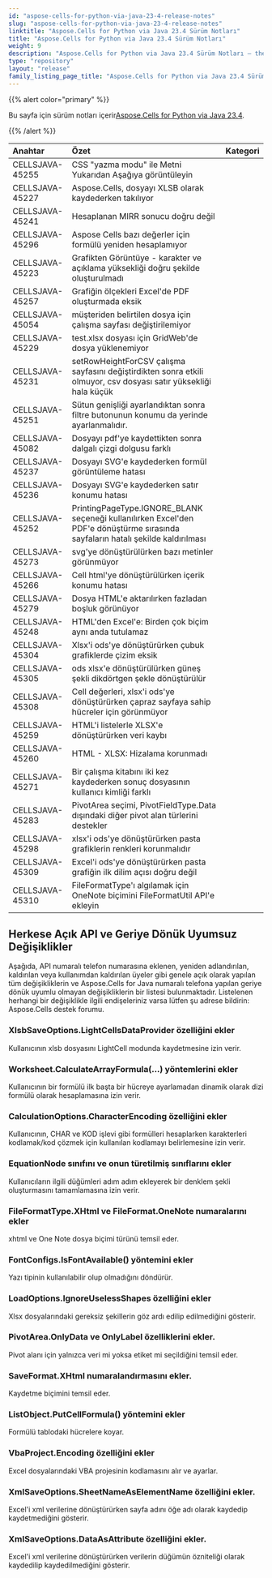 ```yaml
---
id: "aspose-cells-for-python-via-java-23-4-release-notes"
slug: "aspose-cells-for-python-via-java-23-4-release-notes"
linktitle: "Aspose.Cells for Python via Java 23.4 Sürüm Notları"
title: "Aspose.Cells for Python via Java 23.4 Sürüm Notları"
weight: 9
description: "Aspose.Cells for Python via Java 23.4 Sürüm Notları – the latest updates and fixes."
type: "repository"
layout: "release"
family_listing_page_title: "Aspose.Cells for Python via Java 23.4 Sürüm Notları"
---
```

{{% alert color="primary" %}}

 Bu sayfa için sürüm notları içerir[Aspose.Cells for Python via Java 23.4](https://releases.aspose.com/cells/python-java/new-releases/aspose.cells-for-python-via-java-23.4/).

{{% /alert %}}

|**Anahtar**|**Özet**|**Kategori**|
| :- | :- | :- |
|CELLSJAVA-45255|CSS "yazma modu" ile Metni Yukarıdan Aşağıya görüntüleyin|
|CELLSJAVA-45227|Aspose.Cells, dosyayı XLSB olarak kaydederken takılıyor|
|CELLSJAVA-45241|Hesaplanan MIRR sonucu doğru değil|
|CELLSJAVA-45296|Aspose Cells bazı değerler için formülü yeniden hesaplamıyor|
|CELLSJAVA-45223|Grafikten Görüntüye - karakter ve açıklama yüksekliği doğru şekilde oluşturulmadı|
|CELLSJAVA-45257| Grafiğin ölçekleri Excel'de PDF oluşturmada eksik|
|CELLSJAVA-45054|müşteriden belirtilen dosya için çalışma sayfası değiştirilemiyor|
|CELLSJAVA-45229|test.xlsx dosyası için GridWeb'de dosya yüklenemiyor|
|CELLSJAVA-45231|setRowHeightForCSV çalışma sayfasını değiştirdikten sonra etkili olmuyor, csv dosyası satır yüksekliği hala küçük|
|CELLSJAVA-45251|Sütun genişliği ayarlandıktan sonra filtre butonunun konumu da yerinde ayarlanmalıdır.|
|CELLSJAVA-45082|Dosyayı pdf'ye kaydettikten sonra dalgalı çizgi dolgusu farklı|
|CELLSJAVA-45237|Dosyayı SVG'e kaydederken formül görüntüleme hatası|
|CELLSJAVA-45236|Dosyayı SVG'e kaydederken satır konumu hatası|
|CELLSJAVA-45252|PrintingPageType.IGNORE_BLANK seçeneği kullanılırken Excel'den PDF'e dönüştürme sırasında sayfaların hatalı şekilde kaldırılması|
|CELLSJAVA-45273|svg'ye dönüştürülürken bazı metinler görünmüyor|
|CELLSJAVA-45266|Cell html'ye dönüştürülürken içerik konumu hatası|
|CELLSJAVA-45279|Dosya HTML'e aktarılırken fazladan boşluk görünüyor|
|CELLSJAVA-45248| HTML'den Excel'e: Birden çok biçim aynı anda tutulamaz|
|CELLSJAVA-45304|Xlsx'i ods'ye dönüştürürken çubuk grafiklerde çizim eksik|
|CELLSJAVA-45305|ods xlsx'e dönüştürülürken güneş şekli dikdörtgen şekle dönüştürülür|
|CELLSJAVA-45308|Cell değerleri, xlsx'i ods'ye dönüştürürken çapraz sayfaya sahip hücreler için görünmüyor|
|CELLSJAVA-45259|HTML'i listelerle XLSX'e dönüştürürken veri kaybı|
|CELLSJAVA-45260|HTML - XLSX: Hizalama korunmadı|
|CELLSJAVA-45271| Bir çalışma kitabını iki kez kaydederken sonuç dosyasının kullanıcı kimliği farklı|
|CELLSJAVA-45283|PivotArea seçimi, PivotFieldType.Data dışındaki diğer pivot alan türlerini destekler|
|CELLSJAVA-45298|xlsx'i ods'ye dönüştürürken pasta grafiklerin renkleri korunmalıdır|
|CELLSJAVA-45309|Excel'i ods'ye dönüştürürken pasta grafiğin ilk dilim açısı doğru değil|
|CELLSJAVA-45310|FileFormatType'ı algılamak için OneNote biçimini FileFormatUtil API'e ekleyin|

##  **Herkese Açık API ve Geriye Dönük Uyumsuz Değişiklikler**

Aşağıda, API numaralı telefon numarasına eklenen, yeniden adlandırılan, kaldırılan veya kullanımdan kaldırılan üyeler gibi genele açık olarak yapılan tüm değişikliklerin ve Aspose.Cells for Java numaralı telefona yapılan geriye dönük uyumlu olmayan değişikliklerin bir listesi bulunmaktadır. Listelenen herhangi bir değişiklikle ilgili endişeleriniz varsa lütfen şu adrese bildirin: Aspose.Cells destek forumu.

###  **XlsbSaveOptions.LightCellsDataProvider özelliğini ekler**

Kullanıcının xlsb dosyasını LightCell modunda kaydetmesine izin verir.

###  **Worksheet.CalculateArrayFormula(...) yöntemlerini ekler**

Kullanıcının bir formülü ilk başta bir hücreye ayarlamadan dinamik olarak dizi formülü olarak hesaplamasına izin verir.

###  **CalculationOptions.CharacterEncoding özelliğini ekler**

Kullanıcının, CHAR ve KOD işlevi gibi formülleri hesaplarken karakterleri kodlamak/kod çözmek için kullanılan kodlamayı belirlemesine izin verir.

###  **EquationNode sınıfını ve onun türetilmiş sınıflarını ekler**

Kullanıcıların ilgili düğümleri adım adım ekleyerek bir denklem şekli oluşturmasını tamamlamasına izin verir.

###  **FileFormatType.XHtml ve FileFormat.OneNote numaralarını ekler**

xhtml ve One Note dosya biçimi türünü temsil eder.

###  **FontConfigs.IsFontAvailable() yöntemini ekler**

Yazı tipinin kullanılabilir olup olmadığını döndürür.

###  **LoadOptions.IgnoreUselessShapes özelliğini ekler**

Xlsx dosyalarındaki gereksiz şekillerin göz ardı edilip edilmediğini gösterir.

###  **PivotArea.OnlyData ve OnlyLabel özelliklerini ekler.**

Pivot alanı için yalnızca veri mi yoksa etiket mi seçildiğini temsil eder.

###  **SaveFormat.XHtml numaralandırmasını ekler.**

Kaydetme biçimini temsil eder.

###  **ListObject.PutCellFormula() yöntemini ekler**

Formülü tablodaki hücrelere koyar.

###  **VbaProject.Encoding özelliğini ekler**

Excel dosyalarındaki VBA projesinin kodlamasını alır ve ayarlar.

###  **XmlSaveOptions.SheetNameAsElementName özelliğini ekler.**

Excel'i xml verilerine dönüştürürken sayfa adını öğe adı olarak kaydedip kaydetmediğini gösterir.

###  **XmlSaveOptions.DataAsAttribute özelliğini ekler.**

Excel'i xml verilerine dönüştürürken verilerin düğümün özniteliği olarak kaydedilip kaydedilmediğini gösterir.
